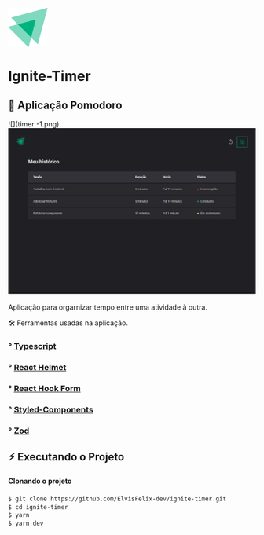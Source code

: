 
![](logo.svg)

# Ignite-Timer

## 🍅 Aplicação Pomodoro


![](timer -1.png)
![](timer-2.png)

Aplicação para orgarnizar tempo entre uma atividade à outra.

🛠 Ferramentas usadas na aplicação.

### ° [Typescript](https://github.com/microsoft/TypeScript)
### ° [React Helmet](https://github.com/nfl/react-helmet)
### ° [React Hook Form](https://github.com/react-hook-form/react-hook-form)
### ° [Styled-Components](https://github.com/styled-components/styled-components)
### ° [Zod](https://github.com/colinhacks/zod)



## :zap: Executando o Projeto
#### Clonando o projeto
```sh
$ git clone https://github.com/ElvisFelix-dev/ignite-timer.git
$ cd ignite-timer
$ yarn
$ yarn dev
